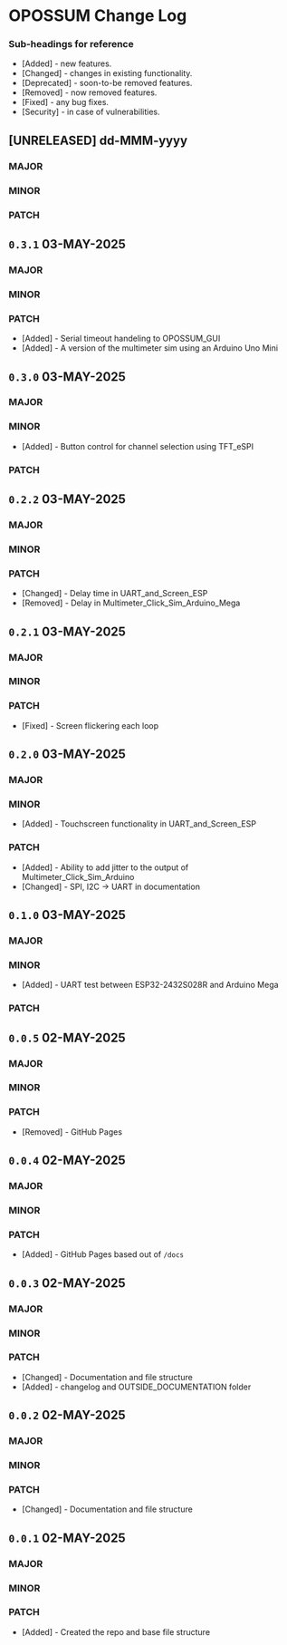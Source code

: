# OPOSSUM Change Log

### Sub-headings for reference
- [Added] - new features.
- [Changed] - changes in existing functionality.
- [Deprecated] - soon-to-be removed features.
- [Removed] - now removed features.
- [Fixed] - any bug fixes.
- [Security] - in case of vulnerabilities.

<!------------------------------------------------------------>
## [UNRELEASED] dd-MMM-yyyy

### MAJOR

### MINOR

### PATCH

<!------------------------------------------------------------>
## `0.3.1` 03-MAY-2025

### MAJOR

### MINOR

### PATCH
- [Added] - Serial timeout handeling to OPOSSUM_GUI
- [Added] - A version of the multimeter sim using an Arduino Uno Mini

<!------------------------------------------------------------>
## `0.3.0` 03-MAY-2025

### MAJOR

### MINOR
- [Added] - Button control for channel selection using TFT_eSPI

### PATCH

<!------------------------------------------------------------>
## `0.2.2` 03-MAY-2025

### MAJOR

### MINOR

### PATCH
- [Changed] - Delay time in UART_and_Screen_ESP
- [Removed] - Delay in Multimeter_Click_Sim_Arduino_Mega

<!------------------------------------------------------------>
## `0.2.1` 03-MAY-2025

### MAJOR

### MINOR

### PATCH
- [Fixed] - Screen flickering each loop

<!------------------------------------------------------------>
## `0.2.0` 03-MAY-2025

### MAJOR

### MINOR
- [Added] - Touchscreen functionality in UART_and_Screen_ESP

### PATCH
- [Added] - Ability to add jitter to the output of Multimeter_Click_Sim_Arduino
- [Changed] - SPI, I2C -> UART in documentation

<!------------------------------------------------------------>
## `0.1.0` 03-MAY-2025

### MAJOR

### MINOR
- [Added] - UART test between ESP32-2432S028R and Arduino Mega

### PATCH

<!------------------------------------------------------------>
## `0.0.5` 02-MAY-2025

### MAJOR

### MINOR

### PATCH
- [Removed] - GitHub Pages

<!------------------------------------------------------------>
## `0.0.4` 02-MAY-2025

### MAJOR

### MINOR

### PATCH
- [Added] - GitHub Pages based out of `/docs`

<!------------------------------------------------------------>
## `0.0.3` 02-MAY-2025

### MAJOR

### MINOR

### PATCH
- [Changed] - Documentation and file structure
- [Added] - changelog and OUTSIDE_DOCUMENTATION folder

<!------------------------------------------------------------>
## `0.0.2` 02-MAY-2025

### MAJOR

### MINOR

### PATCH
- [Changed] - Documentation and file structure

<!------------------------------------------------------------>
## `0.0.1` 02-MAY-2025

### MAJOR

### MINOR

### PATCH
- [Added] - Created the repo and base file structure